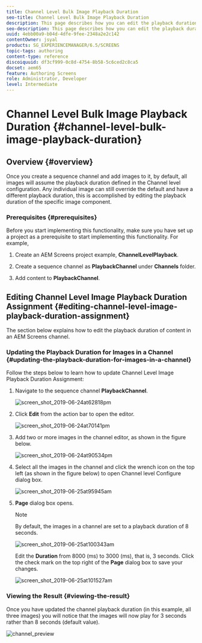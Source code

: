 ```yaml
---
title: Channel Level Bulk Image Playback Duration
seo-title: Channel Level Bulk Image Playback Duration
description: This page describes how you can edit the playback duration of a specific image component.
seo-description: This page describes how you can edit the playback duration of a specific image component.
uuid: 4ebb00a9-b04d-4dfe-9fee-2348a2e2c142
contentOwner: jsyal
products: SG_EXPERIENCEMANAGER/6.5/SCREENS
topic-tags: authoring
content-type: reference
discoiquuid: df3cf999-0c8d-4754-8b58-5c6ced2c8ca5
docset: aem65
feature: Authoring Screens
role: Administrator, Developer
level: Intermediate
---
```


# Channel Level Bulk Image Playback Duration {#channel-level-bulk-image-playback-duration}

## Overview {#overview}

Once you create a sequence channel and add images to it, by default, all images will assume the playback duration defined in the Channel level configuration. Any individual image can still override the default and have a different playback duration, this is accomplished by editing the playback duration of the specific image component.

### Prerequisites {#prerequisites}

Before you start implementing this functionality, make sure you have set up a project as a prerequisite to start implementing this functionality. For example,

1. Create an AEM Screens project example, **ChannelLevelPlayback**. 

1. Create a sequence channel as **PlaybackChannel** under **Channels** folder.

1. Add content to **PlaybackChannel**.

## Editing Channel Level Image Playback Duration Assignment {#editing-channel-level-image-playback-duration-assignment}

The section below explains how to edit the playback duration of content in an AEM Screens channel.

### Updating the Playback Duration for Images in a Channel {#updating-the-playback-duration-for-images-in-a-channel}

Follow the steps below to learn how to update Channel Level Image Playback Duration Assignment:

1. Navigate to the sequence channel **PlaybackChannel**.

   ![screen_shot_2019-06-24at62818pm](assets/screen_shot_2019-06-24at62818pm.png)

1. Click **Edit** from the action bar to open the editor.

   ![screen_shot_2019-06-24at70141pm](assets/screen_shot_2019-06-24at70141pm.png)

1. Add two or more images in the channel editor, as shown in the figure below.

   ![screen_shot_2019-06-24at90534pm](assets/screen_shot_2019-06-24at90534pm.png)

1. Select all the images in the channel and click the wrench icon on the top left (as shown in the figure below) to open Channel level Configure dialog box.

   ![screen_shot_2019-06-25at95945am](assets/screen_shot_2019-06-25at95945am.png)

1. **Page** dialog box opens.

   >[!NOTE]
   >By default, the images in a channel are set to a playback duration of 8 seconds.

   ![screen_shot_2019-06-25at100343am](assets/screen_shot_2019-06-25at100343am.png)

   Edit the **Duration** from 8000 (ms) to 3000 (ms), that is, 3 seconds. Click the check mark on the top right of the **Page** dialog box to save your changes.

   ![screen_shot_2019-06-25at101527am](assets/screen_shot_2019-06-25at101527am.png)

### Viewing the Result {#viewing-the-result}

Once you have updated the channel playback duration (in this example, all three images) you will notice that the images will now play for 3 seconds rather than 8 seconds (default value).

![channel_preview](assets/channel_preview.gif)

